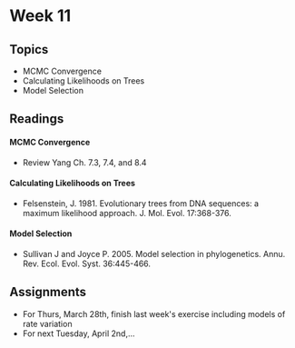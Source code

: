 # Week 11

## Topics

- MCMC Convergence
- Calculating Likelihoods on Trees
- Model Selection

## Readings

#### MCMC Convergence

- Review Yang Ch. 7.3, 7.4, and 8.4

#### Calculating Likelihoods on Trees

- Felsenstein, J. 1981. Evolutionary trees from DNA sequences: a maximum likelihood approach. J. Mol. Evol. 17:368-376.

#### Model Selection

- Sullivan J and Joyce P. 2005. Model selection in phylogenetics. Annu. Rev. Ecol. Evol. Syst. 36:445-466.

## Assignments

- For Thurs, March 28th, finish last week's exercise including models of rate variation
- For next Tuesday, April 2nd,...
